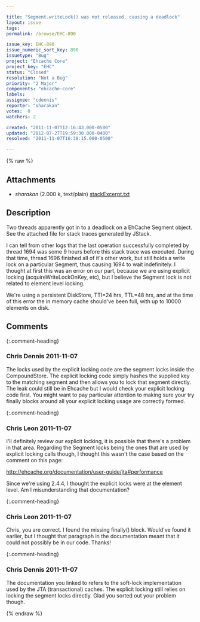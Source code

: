 ```yaml
---

title: "Segment.writeLock() was not released, causing a deadlock"
layout: issue
tags: 
permalink: /browse/EHC-890

issue_key: EHC-890
issue_numeric_sort_key: 890
issuetype: "Bug"
project: "Ehcache Core"
project_key: "EHC"
status: "Closed"
resolution: "Not a Bug"
priority: "2 Major"
components: "ehcache-core"
labels: 
assignee: "cdennis"
reporter: "sharakan"
votes:  0
watchers: 2

created: "2011-11-07T12:16:43.000-0500"
updated: "2012-07-27T19:59:30.000-0400"
resolved: "2011-11-07T16:38:15.000-0500"

---
```




{% raw %}


## Attachments

* <em>sharakan</em> (2.000 k, text/plain) [stackExcerpt.txt](/attachments/EHC/EHC-890/stackExcerpt.txt)




## Description

<div markdown="1" class="description">

Two threads apparently got in to a deadlock on a EhCache Segment object.  See the attached file for stack traces generated by JStack.

I can tell from other logs that the last operation successfully completed by thread 1694 was some 9 hours before this stack trace was executed.  During that time, thread 1696 finished all of it's other work, but still holds a write lock on a particular Segment, thus causing 1694 to wait indefinitely.  I thought at first this was an error on our part, because we are using explicit locking (acquireWriteLockOnKey, etc), but I believe the Segment lock is not related to element level locking.

We're using a persistent DiskStore, TTI=24 hrs, TTL=48 hrs, and at the time of this error the in memory cache should've been full, with up to 10000 elements on disk.

</div>

## Comments


{:.comment-heading}
### **Chris Dennis** <span class="date">2011-11-07</span>

<div markdown="1" class="comment">

The locks used by the explicit locking code are the segment locks inside the CompoundStore.  The explicit locking code simply hashes the supplied key to the matching segment and then allows you to lock that segment directly.  The leak could still be in Ehcache but I would check your explicit locking code first.  You might want to pay particular attention to making sure your try finally blocks around all your explicit locking usage are correctly formed.

</div>


{:.comment-heading}
### **Chris Leon** <span class="date">2011-11-07</span>

<div markdown="1" class="comment">

I'll definitely review our explicit locking, it is possible that there's a problem in that area.  Regarding the Segment locks being the ones that are used by explicit locking calls though, I thought this wasn't the case based on the comment on this page:

http://ehcache.org/documentation/user-guide/jta#performance

Since we're using 2.4.4, I thought the explicit locks were at the element level.  Am I misunderstanding that documentation?

</div>


{:.comment-heading}
### **Chris Leon** <span class="date">2011-11-07</span>

<div markdown="1" class="comment">

Chris, you are correct.  I found the missing finally() block.  Would've found it earlier, but I thought that paragraph in the documentation meant that it could not possibly be in our code.  Thanks!

</div>


{:.comment-heading}
### **Chris Dennis** <span class="date">2011-11-07</span>

<div markdown="1" class="comment">

The documentation you linked to refers to the soft-lock implementation used by the JTA (transactional) caches.  The explicit locking still relies on locking the segment locks directly.  Glad you sorted out your problem though.

</div>



{% endraw %}
